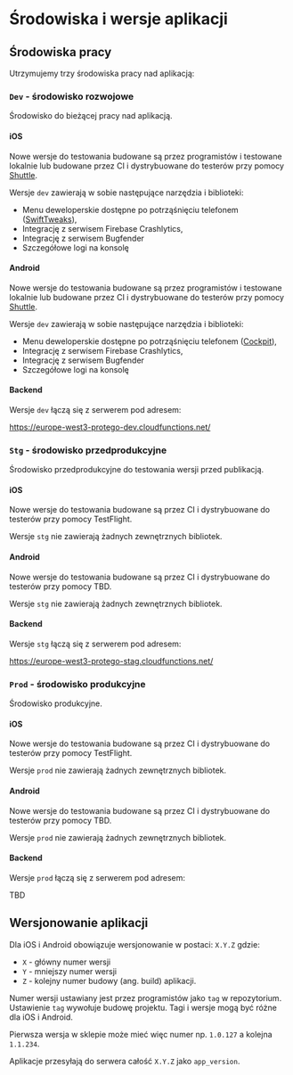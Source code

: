 # Środowiska i wersje aplikacji

## Środowiska pracy

Utrzymujemy trzy środowiska pracy nad aplikacją:

### `Dev` - środowisko rozwojowe

Środowisko do bieżącej pracy nad aplikacją. 

#### iOS

Nowe wersje do testowania budowane są przez programistów i testowane lokalnie lub budowane przez CI i dystrybuowane do testerów przy pomocy [Shuttle](https://www.polidea.com/blog/our-app-distribution-tool-open-sourced-shuttle-case-study/).

Wersje `dev` zawierają w sobie następujące narzędzia i biblioteki:
* Menu deweloperskie dostępne po potrząśnięciu telefonem ([SwiftTweaks](https://github.com/Khan/SwiftTweaks)),
* Integrację z serwisem Firebase Crashlytics,
* Integrację z serwisem Bugfender
* Szczegółowe logi na konsolę

#### Android

Nowe wersje do testowania budowane są przez programistów i testowane lokalnie lub budowane przez CI i dystrybuowane do testerów przy pomocy [Shuttle](https://www.polidea.com/blog/our-app-distribution-tool-open-sourced-shuttle-case-study/).

Wersje `dev` zawierają w sobie następujące narzędzia i biblioteki:
* Menu deweloperskie dostępne po potrząśnięciu telefonem ([Cockpit](https://www.polidea.com/blog/cockpit-22new-features-of-android-debug-menu/)),
* Integrację z serwisem Firebase Crashlytics,
* Integrację z serwisem Bugfender
* Szczegółowe logi na konsolę

#### Backend

Wersje `dev` łączą się z serwerem pod adresem:

https://europe-west3-protego-dev.cloudfunctions.net/

### `Stg` - środowisko przedprodukcyjne

Środowisko przedprodukcyjne do testowania wersji przed publikacją.

#### iOS

Nowe wersje do testowania budowane są przez CI i dystrybuowane do testerów przy pomocy TestFlight.

Wersje `stg` nie zawierają żadnych zewnętrznych bibliotek.

#### Android

Nowe wersje do testowania budowane są przez CI i dystrybuowane do testerów przy pomocy TBD.

Wersje `stg` nie zawierają żadnych zewnętrznych bibliotek.

#### Backend

Wersje `stg` łączą się z serwerem pod adresem:

https://europe-west3-protego-stag.cloudfunctions.net/

### `Prod` - środowisko produkcyjne

Środowisko produkcyjne.

#### iOS

Nowe wersje do testowania budowane są przez CI i dystrybuowane do testerów przy pomocy TestFlight.

Wersje `prod` nie zawierają żadnych zewnętrznych bibliotek.

#### Android

Nowe wersje do testowania budowane są przez CI i dystrybuowane do testerów przy pomocy TBD.

Wersje `prod` nie zawierają żadnych zewnętrznych bibliotek.

#### Backend

Wersje `prod` łączą się z serwerem pod adresem:

TBD

## Wersjonowanie aplikacji

Dla iOS i Android obowiązuje wersjonowanie w postaci: `X.Y.Z` gdzie:
* `X` - główny numer wersji
* `Y` - mniejszy numer wersji
* `Z` - kolejny numer budowy (ang. build) aplikacji. 

Numer wersji ustawiany jest przez programistów jako `tag` w repozytorium. Ustawienie `tag` wywołuje budowę projektu. Tagi i wersje mogą być różne dla iOS i Android.

Pierwsza wersja w sklepie może mieć więc numer np. `1.0.127` a kolejna `1.1.234`.

Aplikacje przesyłają do serwera całość `X.Y.Z` jako `app_version`.
